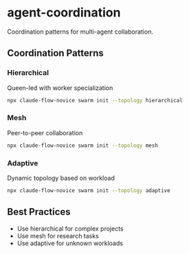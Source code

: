 # agent-coordination

Coordination patterns for multi-agent collaboration.

## Coordination Patterns

### Hierarchical
Queen-led with worker specialization
```bash
npx claude-flow-novice swarm init --topology hierarchical
```

### Mesh
Peer-to-peer collaboration
```bash
npx claude-flow-novice swarm init --topology mesh
```

### Adaptive
Dynamic topology based on workload
```bash
npx claude-flow-novice swarm init --topology adaptive
```

## Best Practices
- Use hierarchical for complex projects
- Use mesh for research tasks
- Use adaptive for unknown workloads

